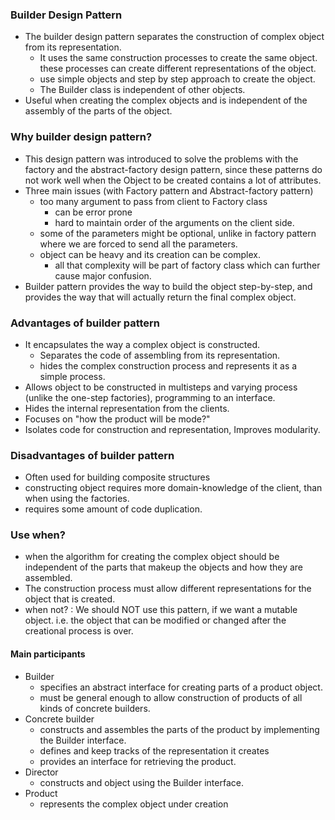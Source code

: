 ### Builder Design Pattern
* The builder design pattern separates the construction of complex object from its representation.
    * It uses the same construction processes to create the same object. these processes can create different representations of the object.
    * use simple objects and step by step approach to create the object.
    * The Builder class is independent of other objects.
* Useful when creating the complex objects and is independent of the assembly of the parts of the object.

### Why builder design pattern?
* This design pattern was introduced to solve the problems with the factory and the abstract-factory design pattern, since these patterns do not work well when the Object to be created contains a lot of attributes.
* Three main issues (with Factory pattern and Abstract-factory pattern)
    * too many argument to pass from client to Factory class
        * can be error prone
        * hard to maintain order of the arguments on the client side.
    * some of the parameters might be optional, unlike in factory pattern where we are forced to send all the parameters.
    * object can be heavy and its creation can be complex.
        * all that complexity will be part of factory class which can further cause major confusion.
* Builder pattern provides the  way to build the object step-by-step, and provides the way that will actually return the final complex object.

### Advantages of builder pattern
* It encapsulates the way a complex object is constructed.
    * Separates the code of assembling from its representation.
    * hides the complex construction process and represents it as a simple process.
* Allows object to be constructed in multisteps and varying process (unlike the one-step factories), programming to an interface.
* Hides the internal representation from the clients.
* Focuses on "how the product will be mode?"
* Isolates code for construction and representation, Improves modularity. 

### Disadvantages of builder pattern
* Often used for building composite structures
* constructing object requires more domain-knowledge of the client, than when using the factories.
* requires some amount of code duplication.

### Use when?
* when the algorithm for creating the complex object should be independent of the parts that makeup the objects and how they are assembled.
* The construction process must allow different representations for the object that is created.
* when not? : We should NOT use this pattern, if we want a mutable object. i.e. the object that can be modified or changed after the creational process is over.

#### Main participants
* Builder
    * specifies an abstract interface for creating parts of a product object.
    * must be general enough to allow construction of products of all kinds of concrete builders.
* Concrete builder
    * constructs and assembles the parts of the product by implementing the Builder interface.
    * defines and keep tracks of the representation it creates
    * provides an interface for retrieving the product.
* Director
    * constructs and object using the Builder interface.
* Product
    * represents the complex object under creation
